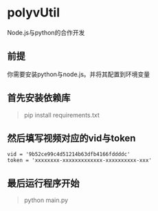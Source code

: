 # polyvUtil
Node.js与python的合作开发

## 前提
你需要安装python与node.js。并将其配置到环境变量

## 首先安装依赖库
> pip install requirements.txt
>
## 然后填写视频对应的vid与token
    vid = '9b52ce99c4d51214b63dfb4166fddddc' 
    token = 'xxxxxxxx-xxxxxxxxxxxxx-xxxxxxxxxx-xxx'
    
## 最后运行程序开始
> python main.py